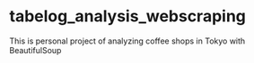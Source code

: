 # tabelog_analysis_webscraping
This is personal project of analyzing coffee shops in Tokyo with BeautifulSoup 
